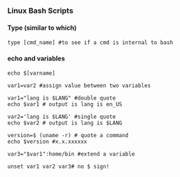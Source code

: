 ### Linux Bash Scripts

#### Type (similar to which)

```
type [cmd_name] #to see if a cmd is internal to bash
```


#### echo and variables

```
echo $[varname] 

var1=var2 #assign value between two variables

var1="lang is $LANG" #double quote
echo $var1 # output is lang is en_US

var2='lang is $LANG' #single quote
echo $var2 # output is lang is $LANG

version=$ (uname -r) # quote a command
echo $version #x.x.xxxxxx

var3="$var1":home/bin #extend a variable

unset var1 var2 var3# no $ sign!
```

